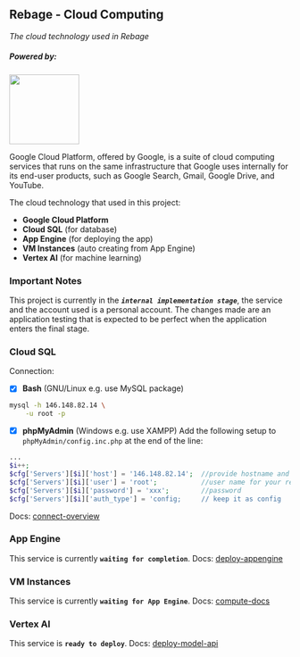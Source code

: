 ## Rebage - Cloud Computing
_The cloud technology used in Rebage_

##### Powered by:
<img src="https://www.gstatic.com/devrel-devsite/prod/v6cd15f45ec209c8961e07ea7e57ed9a0e9da4333bc915e67d1fcd2b2a9ec62d1/cloud/images/cloud-logo.svg" width="125"/>

Google Cloud Platform, offered by Google, is a suite of
cloud computing services that runs on the same infrastructure that
Google uses internally for its end-user products, such as Google Search,
Gmail, Google Drive, and YouTube.

The cloud technology that used in this project:

- **Google Cloud Platform**
- **Cloud SQL** (for database)
- **App Engine** (for deploying the app)
- **VM Instances** (auto creating from App Engine)
- **Vertex AI** (for machine learning)

### Important Notes
This project is currently in the ***```internal implementation stage```***,
the service and the account used is a personal account. The changes made
are an application testing that is expected to be perfect when the application
enters the final stage.

### Cloud SQL
Connection:
- [x] **Bash** (GNU/Linux e.g. use MySQL package)
```bash
mysql -h 146.148.82.14 \
    -u root -p
```
- [x] **phpMyAdmin** (Windows e.g. use XAMPP)
Add the following setup to ```phpMyAdmin/config.inc.php``` at the end of the line:
```php
...
$i++;
$cfg['Servers'][$i]['host'] = '146.148.82.14';  //provide hostname and port if other than default
$cfg['Servers'][$i]['user'] = 'root';           //user name for your remote server
$cfg['Servers'][$i]['password'] = 'xxx';        //password
$cfg['Servers'][$i]['auth_type'] = 'config;     // keep it as config
```
Docs: [connect-overview](https://cloud.google.com/sql/docs/mysql/connect-overview)

### App Engine
This service is currently **```waiting for completion```**.
Docs: [deploy-appengine](https://cloud.google.com/build/docs/deploying-builds/deploy-appengine)

### VM Instances
This service is currently **```waiting for App Engine```**.
Docs: [compute-docs](https://cloud.google.com/compute/docs)

### Vertex AI
This service is **```ready to deploy```**.
Docs: [deploy-model-api](https://cloud.google.com/vertex-ai/docs/predictions/deploy-model-api)
